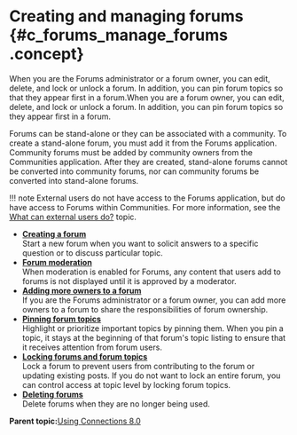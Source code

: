 # Creating and managing forums {#c_forums_manage_forums .concept}

When you are the Forums administrator or a forum owner, you can edit, delete, and lock or unlock a forum. In addition, you can pin forum topics so that they appear first in a forum.When you are a forum owner, you can edit, delete, and lock or unlock a forum. In addition, you can pin forum topics so they appear first in a forum.

Forums can be stand-alone or they can be associated with a community. To create a stand-alone forum, you must add it from the Forums application. Community forums must be added by community owners from the Communities application. After they are created, stand-alone forums cannot be converted into community forums, nor can community forums be converted into stand-alone forums.

!!! note
    External users do not have access to the Forums application, but do have access to Forums within Communities. For more information, see the [What can external users do?](../eucommon/c_eucommon_ext_user.md) topic.

-   **[Creating a forum](../forums/t_forums_add_forum.md)**  
Start a new forum when you want to solicit answers to a specific question or to discuss particular topic.
-   **[Forum moderation](../forums/c_forums_moderation.md)**  
When moderation is enabled for Forums, any content that users add to forums is not displayed until it is approved by a moderator.
-   **[Adding more owners to a forum](../forums/t_forums_add_owners.md)**  
If you are the Forums administrator or a forum owner, you can add more owners to a forum to share the responsibilities of forum ownership.
-   **[Pinning forum topics](../forums/t_forums_pin_topic.md)**  
Highlight or prioritize important topics by pinning them. When you pin a topic, it stays at the beginning of that forum's topic listing to ensure that it receives attention from forum users.
-   **[Locking forums and forum topics](../forums/c_forums_locking.md)**  
Lock a forum to prevent users from contributing to the forum or updating existing posts. If you do not want to lock an entire forum, you can control access at topic level by locking forum topics.
-   **[Deleting forums](../forums/t_forums_delete_forum.md)**  
Delete forums when they are no longer being used.

**Parent topic:**[Using Connections 8.0](../welcome/welcome_end_user.md)

